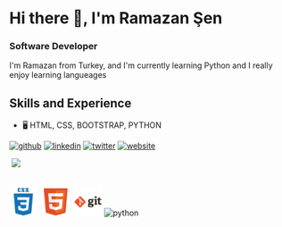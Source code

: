 # Hi there 👋, I'm Ramazan Şen
### Software Developer

I'm Ramazan from Turkey, and I'm currently learning Python and I really enjoy learning langueages

## Skills and Experience
* 🖥️ HTML, CSS, BOOTSTRAP, PYTHON





[<img src='https://cdn.jsdelivr.net/npm/simple-icons@3.0.1/icons/github.svg' alt='github' height='40'>](https://github.com/ramazansen1)  [<img src='https://cdn.jsdelivr.net/npm/simple-icons@3.0.1/icons/linkedin.svg' alt='linkedin' height='40'>](https://www.linkedin.com/in/ramazansen/)   [<img src='https://cdn.jsdelivr.net/npm/simple-icons@3.0.1/icons/twitter.svg' alt='twitter' height='40'>](https://twitter.com/ramaznsen)  [<img src='https://cdn.jsdelivr.net/npm/simple-icons@3.0.1/icons/icloud.svg' alt='website' height='40'>](https://github.com/ramazansen1)  


<div>
  <img src="https://komarev.com/ghpvc/?username=ramazansen1&style=flat-square&color=blue" alt=""/>
  <img src="https://media.giphy.com/media/hvRJCLFzcasrR4ia7z/giphy.gif" width="30px"/>
</div>  </br>  </br>

<div>
  <img src="https://github.com/devicons/devicon/blob/master/icons/css3/css3-plain-wordmark.svg"  title="CSS3" alt="CSS" width="50" height="50"/>&nbsp;
  <img src="https://github.com/devicons/devicon/blob/master/icons/html5/html5-original.svg" title="HTML5" alt="HTML" width="50" height="50"/>&nbsp;
  <img src="https://github.com/devicons/devicon/blob/master/icons/git/git-original-wordmark.svg" title="Git" **alt="Git" width="50" height="50"/>
  <img src="https://cdn.jsdelivr.net/gh/devicons/devicon/icons/python/python-original.svg" title="python" alt="python" width="50" height="50"/>
  
 </div>
